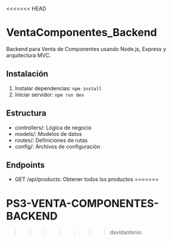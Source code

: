 <<<<<<< HEAD
# VentaComponentes_Backend

Backend para Venta de Componentes usando Node.js, Express y arquitectura MVC.

## Instalación

1. Instalar dependencias: `npm install`
2. Iniciar servidor: `npm run dev`

## Estructura

- controllers/: Lógica de negocio
- models/: Modelos de datos
- routes/: Definiciones de rutas
- config/: Archivos de configuración

## Endpoints

- GET /api/products: Obtener todos los productos
=======
# PS3-VENTA-COMPONENTES-BACKEND
>>>>>>> davidantonio
